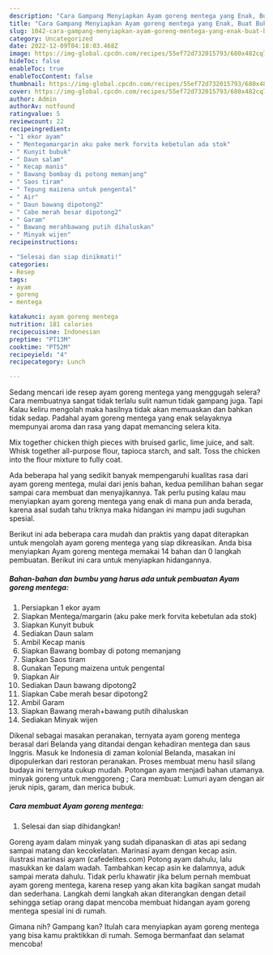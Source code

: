 ```yaml
---
description: "Cara Gampang Menyiapkan Ayam goreng mentega yang Enak, Buat Buka Puasa Enak Banget"
title: "Cara Gampang Menyiapkan Ayam goreng mentega yang Enak, Buat Buka Puasa Enak Banget"
slug: 1042-cara-gampang-menyiapkan-ayam-goreng-mentega-yang-enak-buat-buka-puasa-enak-banget
category: Uncategorized
date: 2022-12-09T04:18:03.468Z
image: https://img-global.cpcdn.com/recipes/55ef72d732015793/680x482cq70/ayam-goreng-mentega-foto-resep-utama.jpg
hideToc: false
enableToc: true
enableTocContent: false
thumbnail: https://img-global.cpcdn.com/recipes/55ef72d732015793/680x482cq70/ayam-goreng-mentega-foto-resep-utama.jpg
cover: https://img-global.cpcdn.com/recipes/55ef72d732015793/680x482cq70/ayam-goreng-mentega-foto-resep-utama.jpg
author: Admin
authorAv: notfound
ratingvalue: 5
reviewcount: 22
recipeingredient:
- "1 ekor ayam"
- " Mentegamargarin aku pake merk forvita kebetulan ada stok"
- " Kunyit bubuk"
- " Daun salam"
- " Kecap manis"
- " Bawang bombay di potong memanjang"
- " Saos tiram"
- " Tepung maizena untuk pengental"
- " Air"
- " Daun bawang dipotong2"
- " Cabe merah besar dipotong2"
- " Garam"
- " Bawang merahbawang putih dihaluskan"
- " Minyak wijen"
recipeinstructions:

- "Selesai dan siap dinikmati!"
categories:
- Resep
tags:
- ayam
- goreng
- mentega

katakunci: ayam goreng mentega 
nutrition: 181 calories
recipecuisine: Indonesian
preptime: "PT13M"
cooktime: "PT52M"
recipeyield: "4"
recipecategory: Lunch

---
```



Sedang mencari ide resep ayam goreng mentega yang menggugah selera? Cara membuatnya sangat tidak terlalu sulit namun tidak gampang juga. Tapi Kalau keliru mengolah maka hasilnya tidak akan memuaskan dan bahkan tidak sedap. Padahal ayam goreng mentega yang enak selayaknya mempunyai aroma dan rasa yang dapat memancing selera kita.


Mix together chicken thigh pieces with bruised garlic, lime juice, and salt. Whisk together all-purpose flour, tapioca starch, and salt. Toss the chicken into the flour mixture to fully coat.

Ada beberapa hal yang sedikit banyak mempengaruhi kualitas rasa dari ayam goreng mentega, mulai dari jenis bahan, kedua pemilihan bahan segar sampai cara membuat dan menyajikannya. Tak perlu pusing kalau mau menyiapkan ayam goreng mentega yang enak di mana pun anda berada, karena asal sudah tahu triknya maka hidangan ini mampu jadi suguhan spesial.


Berikut ini ada beberapa cara mudah dan praktis yang dapat diterapkan untuk mengolah ayam goreng mentega yang siap dikreasikan. Anda bisa menyiapkan Ayam goreng mentega memakai 14 bahan dan 0 langkah pembuatan. Berikut ini cara untuk menyiapkan hidangannya.

<!--inarticleads1-->

##### Bahan-bahan dan bumbu yang harus ada untuk pembuatan Ayam goreng mentega:

1. Persiapkan 1 ekor ayam
1. Siapkan  Mentega/margarin (aku pake merk forvita kebetulan ada stok)
1. Siapkan  Kunyit bubuk
1. Sediakan  Daun salam
1. Ambil  Kecap manis
1. Siapkan  Bawang bombay di potong memanjang
1. Siapkan  Saos tiram
1. Gunakan  Tepung maizena untuk pengental
1. Siapkan  Air
1. Sediakan  Daun bawang dipotong2
1. Siapkan  Cabe merah besar dipotong2
1. Ambil  Garam
1. Siapkan  Bawang merah+bawang putih dihaluskan
1. Sediakan  Minyak wijen


Dikenal sebagai masakan peranakan, ternyata ayam goreng mentega berasal dari Belanda yang ditandai dengan kehadiran mentega dan saus Inggris. Masuk ke Indonesia di zaman kolonial Belanda, masakan ini dipopulerkan dari restoran peranakan. Proses membuat menu hasil silang budaya ini ternyata cukup mudah. Potongan ayam menjadi bahan utamanya. minyak goreng untuk menggoreng ; Cara membuat: Lumuri ayam dengan air jeruk nipis, garam, dan merica bubuk. 

<!--inarticleads2-->

##### Cara membuat Ayam goreng mentega:


1. Selesai dan siap dihidangkan!

Goreng ayam dalam minyak yang sudah dipanaskan di atas api sedang sampai matang dan kecokelatan. Marinasi ayam dengan kecap asin. ilustrasi marinasi ayam (cafedelites.com) Potong ayam dahulu, lalu masukkan ke dalam wadah. Tambahkan kecap asin ke dalamnya, aduk sampai merata dahulu. Tidak perlu khawatir jika belum pernah membuat ayam goreng mentega, karena resep yang akan kita bagikan sangat mudah dan sederhana. Langkah demi langkah akan diterangkan dengan detail sehingga setiap orang dapat mencoba membuat hidangan ayam goreng mentega spesial ini di rumah. 

Gimana nih? Gampang kan? Itulah cara menyiapkan ayam goreng mentega yang bisa kamu praktikkan di rumah. Semoga bermanfaat dan selamat mencoba!
